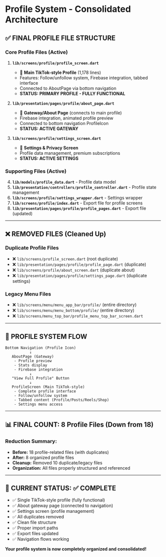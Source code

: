 # Profile System - Consolidated Architecture

## ✅ FINAL PROFILE FILE STRUCTURE

### **Core Profile Files (Active)**
1. **`lib/screens/profile/profile_screen.dart`** 
   - 🎯 **Main TikTok-style Profile** (1,178 lines)
   - Features: Follow/unfollow system, Firebase integration, tabbed interface
   - Connected to AboutPage via bottom navigation
   - **STATUS: PRIMARY PROFILE - FULLY FUNCTIONAL**

2. **`lib/presentation/pages/profile/about_page.dart`**
   - 🎯 **Gateway/About Page** (connects to main profile)
   - Firebase integration, animated profile preview
   - Connected to bottom navigation ProfileIcon
   - **STATUS: ACTIVE GATEWAY**

3. **`lib/screens/profile/settings_screen.dart`**
   - 🎯 **Settings & Privacy Screen**
   - Profile data management, premium subscriptions
   - **STATUS: ACTIVE SETTINGS**

### **Supporting Files (Active)**
4. **`lib/models/profile_data.dart`** - Profile data model
5. **`lib/presentation/controllers/profile_controller.dart`** - Profile state management
6. **`lib/screens/profile/settings_wrapper.dart`** - Settings wrapper
7. **`lib/screens/profile/index.dart`** - Export file for profile screens
8. **`lib/presentation/pages/profile/profile_pages.dart`** - Export file (updated)

---

## ❌ REMOVED FILES (Cleaned Up)

### **Duplicate Profile Files**
- ❌ `lib/screens/profile_screen.dart` (root duplicate) 
- ❌ `lib/presentation/pages/profile/profile_page.dart` (duplicate)
- ❌ `lib/screens/profile/about_screen.dart` (duplicate about)
- ❌ `lib/presentation/pages/profile/settings_page.dart` (duplicate settings)

### **Legacy Menu Files**
- ❌ `lib/screens/menu/menu_app_bar/profile/` (entire directory)
- ❌ `lib/screens/menu/menu_bottom/profile/` (entire directory)  
- ❌ `lib/screens/menu_top_bar/profile_menu_top_bar_screen.dart`

---

## 🔄 PROFILE SYSTEM FLOW

```
Bottom Navigation (Profile Icon)
           ↓
   AboutPage (Gateway)
    - Profile preview
    - Stats display
    - Firebase integration
           ↓
   "View Full Profile" Button
           ↓
   ProfileScreen (Main TikTok-style)
    - Complete profile interface
    - Follow/unfollow system
    - Tabbed content (Profile/Posts/Reels/Shop)
    - Settings menu access
```

---

## 📊 FINAL COUNT: **8 Profile Files** (Down from 18)

### **Reduction Summary:**
- **Before:** 18 profile-related files (with duplicates)
- **After:** 8 organized profile files
- **Cleanup:** Removed 10 duplicate/legacy files
- **Organization:** All files properly structured and referenced

---

## 🚀 CURRENT STATUS: ✅ COMPLETE

- ✅ Single TikTok-style profile (fully functional)
- ✅ About gateway page (connected to navigation)
- ✅ Settings screen (profile management)
- ✅ All duplicates removed
- ✅ Clean file structure
- ✅ Proper import paths
- ✅ Export files updated
- ✅ Navigation flows working

**Your profile system is now completely organized and consolidated!**
